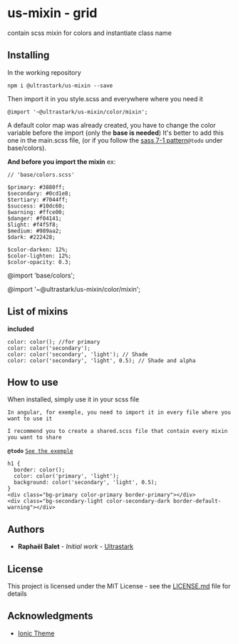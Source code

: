 # us-mixin - grid

contain scss mixin for colors and instantiate class name

## Installing

In the working repository

```
npm i @ultrastark/us-mixin --save
```

Then import it in you style.scss and everywhere where you need it

```
@import '~@ultrastark/us-mixin/color/mixin';
```

A default color map was already created, you have to change the color variable before the import (only the **base is needed**)
It's better to add this one in the main.scss file, (or if you follow the [sass 7-1 pattern]()`@todo` under base/colors).

**And before you import the mixin**
ex:

```
// 'base/colors.scss'

$primary: #3880ff;
$secondary: #0cd1e8;
$tertiary: #7044ff;
$success: #10dc60;
$warning: #ffce00;
$danger: #f04141;
$light: #f4f5f8;
$medium: #989aa2;
$dark: #222428;

$color-darken: 12%;
$color-lighten: 12%;
$color-opacity: 0.3;
```

@import 'base/colors';

@import '~@ultrastark/us-mixin/color/mixin';

## List of mixins

**included**

```
color: color(); //for primary
color: color('secondary');
color: color('secondary', 'light'); // Shade
color: color('secondary', 'light', 0.5); // Shade and alpha
```

## How to use

When installed, simply use it in your scss file

`In angular, for exemple, you need to import it in every file where you want to use it`

`I recommend you to create a shared.scss file that contain every mixin you want to share`

**`@todo`** [`See the exemple`](https://github.com/rbalet/us-mixin)

```
h1 {
  border: color();
  color: color('primary', 'light');
  background: color('secondary', 'light', 0.5);
}
<div class="bg-primary color-primary border-primary"></div>
<div class="bg-secondary-light color-secondary-dark border-default-warning"></div>
```

## Authors

- **Raphaël Balet** - _Initial work_ - [Ultrastark](https://ultrastark.ch)

## License

This project is licensed under the MIT License - see the [LICENSE.md](LICENSE.md) file for details

## Acknowledgments

- [Ionic Theme](https://github.com/ionic-team/ionic/blob/master/core/src/themes/ionic.theme.default.scss)

